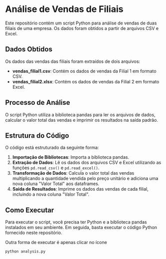 # Análise de Vendas de Filiais

Este repositório contém um script Python para análise de vendas de duas filiais de uma empresa. Os dados foram obtidos a partir de arquivos CSV e Excel.

## Dados Obtidos

Os dados das vendas das filiais foram extraídos de dois arquivos:

- **vendas_filial1.csv**: Contém os dados de vendas da Filial 1 em formato CSV.
- **vendas_filial2.xlsx**: Contém os dados de vendas da Filial 2 em formato Excel.

## Processo de Análise

O script Python utiliza a biblioteca pandas para ler os arquivos de dados, calcular o valor total das vendas e imprimir os resultados na saída padrão.

## Estrutura do Código

O código está estruturado da seguinte forma:

1. **Importação de Bibliotecas**: Importa a biblioteca pandas.
2. **Extração de Dados**: Lê os dados dos arquivos CSV e Excel utilizando as funções `pd.read_csv()` e `pd.read_excel()`.
3. **Transformação de Dados**: Calcula o valor total das vendas multiplicando a quantidade vendida pelo preço unitário e adiciona uma nova coluna "Valor Total" aos dataframes.
4. **Saída de Resultados**: Imprime os dados das vendas de cada filial, incluindo a nova coluna "Valor Total".

## Como Executar

Para executar o script, você precisa ter Python e a biblioteca pandas instalados em seu ambiente. Em seguida, basta executar o código Python fornecido neste repositório.

Outra forma de executar é apenas clicar no ícone


```bash
python analysis.py
